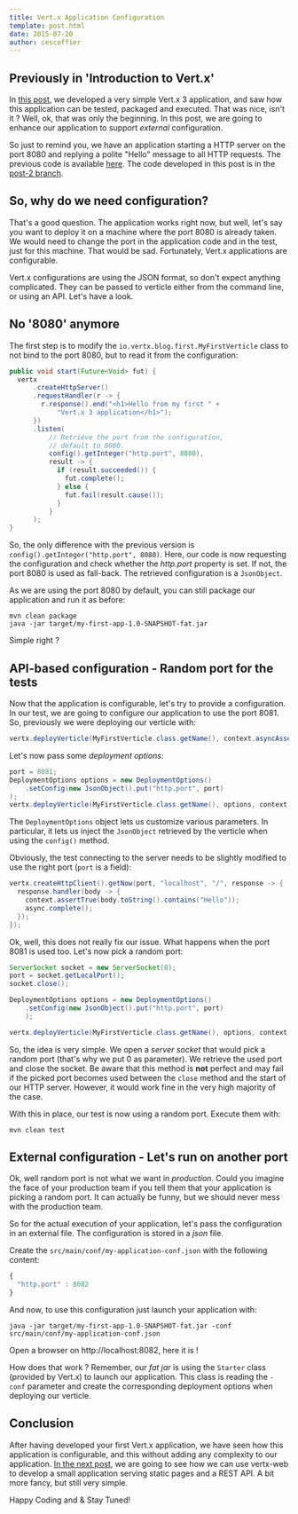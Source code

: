 ```yaml
---
title: Vert.x Application Configuration
template: post.html
date: 2015-07-20
author: cescoffier
---
```


## Previously in 'Introduction to Vert.x'

In [this post](/blog/my-first-vert-x-3-application/index.html), we developed a very simple Vert.x 3 application, and saw how this application can be tested, packaged and executed. That was nice, isn't it ? Well, ok, that was only the beginning. In this post, we are going to enhance our application to support _external_ configuration.

So just to remind you, we have an application starting a HTTP server on the port 8080 and replying a polite "Hello" message to all HTTP requests. The previous code is available [here](https://github.com/cescoffier/my-vertx-first-app/tree/post-1). The code developed in this post is in the [post-2 branch](https://github.com/cescoffier/my-vertx-first-app/tree/post-2).

## So, why do we need configuration?

That's a good question. The application works right now, but well, let's say you want to deploy it on a machine where the port 8080 is already taken. We would need to change the port in the application code and in the test, just for this machine. That would be sad. Fortunately, Vert.x applications are configurable.

Vert.x configurations are using the JSON format, so don't expect anything complicated. They can be passed to verticle either from the command line, or using an API. Let's have a look.

## No '8080' anymore

The first step is to modify the `io.vertx.blog.first.MyFirstVerticle` class to not bind to the port 8080, but to read it from the configuration:

```java
public void start(Future<Void> fut) {
  vertx
      .createHttpServer()
      .requestHandler(r -> {
        r.response().end("<h1>Hello from my first " +
            "Vert.x 3 application</h1>");
      })
      .listen(
          // Retrieve the port from the configuration,
          // default to 8080.
          config().getInteger("http.port", 8080),
          result -> {
            if (result.succeeded()) {
              fut.complete();
            } else {
              fut.fail(result.cause());
            }
          }
      );
}
```

So, the only difference with the previous version is `config().getInteger("http.port", 8080)`. Here, our code is now requesting the configuration and check whether the _http.port_ property is set. If not, the port 8080 is used as fall-back. The retrieved configuration is a `JsonObject`.

As we are using the port 8080 by default, you can still package our application and run it as before:

```
mvn clean package
java -jar target/my-first-app-1.0-SNAPSHOT-fat.jar
```

Simple right ?

## API-based configuration - Random port for the tests

Now that the application is configurable, let's try to provide a configuration. In our test, we are going to configure our application to use the port 8081. So, previously we were deploying our verticle with:

```java
vertx.deployVerticle(MyFirstVerticle.class.getName(), context.asyncAssertSuccess());
```

Let's now pass some _deployment options_:

```java
port = 8081;
DeploymentOptions options = new DeploymentOptions()
    .setConfig(new JsonObject().put("http.port", port)
);
vertx.deployVerticle(MyFirstVerticle.class.getName(), options, context.asyncAssertSuccess());
```

The `DeploymentOptions` object lets us customize various parameters. In particular, it lets us inject the `JsonObject` retrieved by the verticle when using the `config()` method.

Obviously, the test connecting to the server needs to be slightly modified to use the right port (`port` is a field):

```java
vertx.createHttpClient().getNow(port, "localhost", "/", response -> {
  response.handler(body -> {
    context.assertTrue(body.toString().contains("Hello"));
    async.complete();
  });
});
```

Ok, well, this does not really fix our issue. What happens when the port 8081 is used too. Let's now pick a random port:

```java
ServerSocket socket = new ServerSocket(0);
port = socket.getLocalPort();
socket.close();

DeploymentOptions options = new DeploymentOptions()
    .setConfig(new JsonObject().put("http.port", port)
    );

vertx.deployVerticle(MyFirstVerticle.class.getName(), options, context.asyncAssertSuccess());
```

So, the idea is very simple. We open a _server socket_ that would pick a random port (that's why we put 0 as parameter). We retrieve the used port and close the socket. Be aware that this method is **not** perfect and may fail if the picked port becomes used between the `close` method and the start of our HTTP server. However, it would work fine in the very high majority of the case.

With this in place, our test is now using a random port. Execute them with:

```
mvn clean test
```

## External configuration - Let's run on another port

Ok, well random port is not what we want in _production_. Could you imagine the face of your production team if you tell them that your application is picking a random port. It can actually be funny, but we should never mess with the production team.

So for the actual execution of your application, let's pass the configuration in an external file. The configuration is stored in a _json_ file.

Create the `src/main/conf/my-application-conf.json` with the following content:

```javascript
{
  "http.port" : 8082
}
```

And now, to use this configuration just launch your application with:

```
java -jar target/my-first-app-1.0-SNAPSHOT-fat.jar -conf src/main/conf/my-application-conf.json
```

Open a browser on http://localhost:8082, here it is !

How does that work ? Remember, our _fat jar_ is using the `Starter` class (provided by Vert.x) to launch our application. This class is reading the `-conf` parameter and create the corresponding deployment options when deploying our verticle.

## Conclusion

After having developed your first Vert.x application, we have seen how this application is configurable, and this without adding any complexity to our application. [In the next post](/blog/some-rest-with-vert-x/index.html), we are going to see how we can use vertx-web to develop a small application serving static pages and a REST API. A bit more fancy, but still very simple.

Happy Coding and &amp; Stay Tuned!

